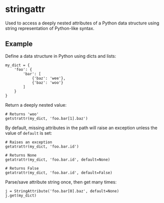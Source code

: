 stringattr
==========

Used to access a deeply nested attributes of a Python data structure
using string representation of Python-like syntax.

Example
-------

Define a data structure in Python using dicts and lists:

    my_dict = {
        'foo': {
            'bar': [
                {'baz': 'wee'},
                {'baz': 'woo'}
            ]
        }
    }

Return a deeply nested value:

    # Returns 'woo'
    getstrattr(my_dict, 'foo.bar[1].baz')

By default, missing attributes in the path will raise an exception
unless the value of `default` is set:

    # Raises an exception
    getatrattr(my_dict, 'foo.bar.id')

    # Returns None
    getatrattr(my_dict, 'foo.bar.id', default=None)

    # Returns False
    getatrattr(my_dict, 'foo.bar.id', default=False)

Parse/save attribute string once, then get many times:

    j = StringAttribute('foo.bar[0].baz', default=None)
    j.get(my_dict)
